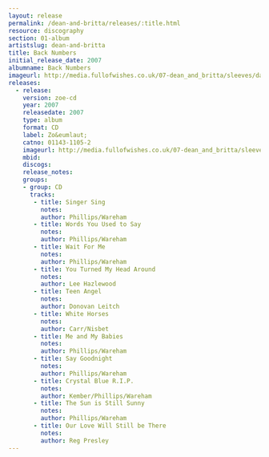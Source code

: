 ```yaml
---
layout: release
permalink: /dean-and-britta/releases/:title.html
resource: discography
section: 01-album
artistslug: dean-and-britta
title: Back Numbers
initial_release_date: 2007
albumname: Back Numbers
imageurl: http://media.fullofwishes.co.uk/07-dean_and_britta/sleeves/dab_backnumbers.jpg
releases:
  - release: 
    version: zoe-cd
    year: 2007
    releasedate: 2007
    type: album
    format: CD
    label: Zo&eumlaut;
    catno: 01143-1105-2
    imageurl: http://media.fullofwishes.co.uk/07-dean_and_britta/sleeves/dab_backnumbers.jpg
    mbid: 
    discogs: 
    release_notes:
    groups:
    - group: CD
      tracks:
       - title: Singer Sing
         notes: 
         author: Phillips/Wareham
       - title: Words You Used to Say
         notes: 
         author: Phillips/Wareham
       - title: Wait For Me
         notes: 
         author: Phillips/Wareham
       - title: You Turned My Head Around
         notes: 
         author: Lee Hazlewood
       - title: Teen Angel
         notes: 
         author: Donovan Leitch
       - title: White Horses
         notes: 
         author: Carr/Nisbet
       - title: Me and My Babies
         notes: 
         author: Phillips/Wareham
       - title: Say Goodnight
         notes: 
         author: Phillips/Wareham
       - title: Crystal Blue R.I.P.
         notes: 
         author: Kember/Phillips/Wareham
       - title: The Sun is Still Sunny
         notes: 
         author: Phillips/Wareham
       - title: Our Love Will Still be There
         notes: 
         author: Reg Presley
---
```

